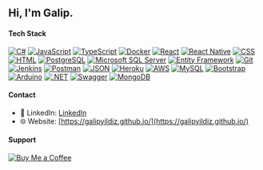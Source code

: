 ## Hi, I'm Galip.

#### Tech Stack

[![C#](https://img.shields.io/badge/C%23-239120?style=for-the-badge&logo=c-sharp&logoColor=white)](#)
[![JavaScript](https://img.shields.io/badge/JavaScript-F7DF1E?style=for-the-badge&logo=javascript&logoColor=black)](#)
[![TypeScript](https://img.shields.io/badge/TypeScript-3178C6?style=for-the-badge&logo=typescript&logoColor=white)](#)
[![Docker](https://img.shields.io/badge/Docker-2496ED?style=for-the-badge&logo=docker&logoColor=white)](#)
[![React](https://img.shields.io/badge/React-61DAFB?style=for-the-badge&logo=react&logoColor=black)](#)
[![React Native](https://img.shields.io/badge/React_Native-0088CC?style=for-the-badge&logo=react&logoColor=white)](#)
[![CSS](https://img.shields.io/badge/CSS-1572B6?style=for-the-badge&logo=css3&logoColor=white)](#)
[![HTML](https://img.shields.io/badge/HTML-E34F26?style=for-the-badge&logo=html5&logoColor=white)](#)
[![PostgreSQL](https://img.shields.io/badge/PostgreSQL-336791?style=for-the-badge&logo=postgresql&logoColor=white)](#)
[![Microsoft SQL Server](https://img.shields.io/badge/Microsoft_SQL_Server-CC2927?style=for-the-badge&logo=microsoft-sql-server&logoColor=white)](#)
[![Entity Framework](https://img.shields.io/badge/Entity_Framework-512BD4?style=for-the-badge&logo=.net&logoColor=white)](#)
[![Git](https://img.shields.io/badge/Git-F05032?style=for-the-badge&logo=git&logoColor=white)](#)
[![Jenkins](https://img.shields.io/badge/Jenkins-D24939?style=for-the-badge&logo=jenkins&logoColor=white)](#)
[![Postman](https://img.shields.io/badge/Postman-FF6C37?style=for-the-badge&logo=postman&logoColor=white)](#)
[![JSON](https://img.shields.io/badge/JSON-000000?style=for-the-badge&logo=json&logoColor=white)](#)
[![Heroku](https://img.shields.io/badge/Heroku-430098?style=for-the-badge&logo=heroku&logoColor=white)](#)
[![AWS](https://img.shields.io/badge/AWS-232F3E?style=for-the-badge&logo=amazon-aws&logoColor=white)](#)
[![MySQL](https://img.shields.io/badge/MySQL-4479A1?style=for-the-badge&logo=mysql&logoColor=white)](#)
[![Bootstrap](https://img.shields.io/badge/Bootstrap-563D7C?style=for-the-badge&logo=bootstrap&logoColor=white)](#)
[![Arduino](https://img.shields.io/badge/Arduino-00979D?style=for-the-badge&logo=arduino&logoColor=white)](#)
[![.NET](https://img.shields.io/badge/.NET-512BD4?style=for-the-badge&logo=.net&logoColor=white)](#)
[![Swagger](https://img.shields.io/badge/Swagger-85EA2D?style=for-the-badge&logo=swagger&logoColor=black)](#)
[![MongoDB](https://img.shields.io/badge/MongoDB-47A248?style=for-the-badge&logo=mongodb&logoColor=white)](#)

#### Contact

- 🔗 LinkedIn: [LinkedIn](https://www.linkedin.com/in/galipyildiz/)
- 🌐 Website: [https://galipyildiz.github.io/](https://galipyildiz.github.io/)

#### Support
[![Buy Me a Coffee](https://img.shields.io/badge/Support-Buy%20Me%20a%20Coffee-orange?style=for-the-badge&logo=buy-me-a-coffee)](https://www.buymeacoffee.com/gaaliip)
